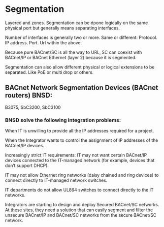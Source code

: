 # Segmentation

Layered and zones. Segmentation can be dpone logically on the same physical port but generally means separating interfaces. 

Number of interfaces is generally two or more. Same or different: Protocol. IP address. Port. Url within the above. 

Because pure BACnet/SC is all the way to URL, SC can coexist with BACnet/IP or BACnet Ethernet (layer 2) because it is segmented. 

Segmentation can also allow different physical or logical extensions to be separated. Like PoE or multi drop or others.

## BACnet Network Segmentation Devices (BACnet routers) BNSD:
B3075, SbC3200, SbC3100

### BNSD solve the following integration problems:

When IT is unwilling to provide all the IP addresses required for a project.

When the Integrator wants to control the assignment of IP addresses of the BACnet/IP devices.

Increasingly strict IT requirements: IT may not want certain BACnet/IP devices connected to the IT-managed network (for example, devices that don’t support DHCP).

IT may not allow Ethernet ring networks (daisy chained and ring devices) to connect directly to IT-managed network switches.

IT departments do not allow UL864 switches to connect directly to the IT networks.

Integrators are starting to design and deploy Secured BACnet/SC networks. At these sites, they need a solution that can easily segment and filter the unsecure BACnet/IP and BACnet/SC networks from the secure BACnet/SC network.
 
